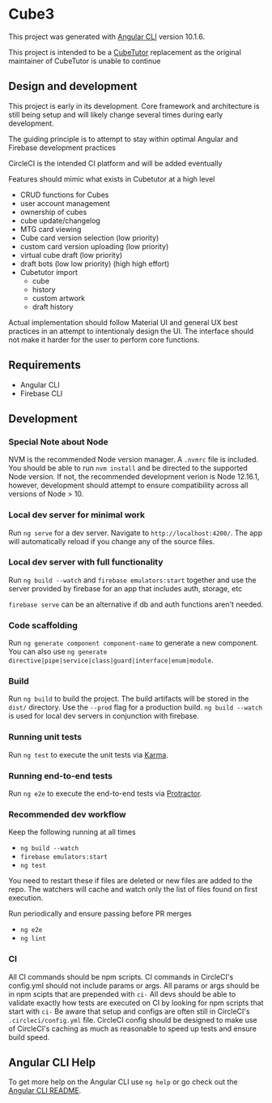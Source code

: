 # Cube3

This project was generated with [Angular CLI](https://github.com/angular/angular-cli) version 10.1.6.

This project is intended to be a [CubeTutor](https://www.cubetutor.com/) replacement as the original maintainer of CubeTutor is unable to continue

## Design and development

This project is early in its development. Core framework and architecture is still being setup and will likely change several times during early development.

The guiding principle is to attempt to stay within optimal Angular and Firebase development practices

CircleCI is the intended CI platform and will be added eventually

Features should mimic what exists in Cubetutor at a high level

* CRUD functions for Cubes
* user account management
* ownership of cubes
* cube update/changelog
* MTG card viewing
* Cube card version selection (low priority)
* custom card version uploading (low priority)
* virtual cube draft (low priority)
* draft bots (low low priority) (high high effort)
* Cubetutor import
  * cube
  * history
  * custom artwork
  * draft history

Actual implementation should follow Material UI and general UX best practices in an attempt to intentionaly design the UI.
The interface should not make it harder for the user to perform core functions.

## Requirements

* Angular CLI
* Firebase CLI

## Development

### Special Note about Node

NVM is the recommended Node version manager. A `.nvmrc` file is included. You should be able to run `nvm install` and be directed to the supported Node version.
If not, the recommended development verion is Node 12.16.1, however, development should attempt to ensure compatibility across all versions of Node > 10.

### Local dev server for minimal work

Run `ng serve` for a dev server. Navigate to `http://localhost:4200/`. The app will automatically reload if you change any of the source files.

### Local dev server with full functionality

Run `ng build --watch` and `firebase emulators:start` together and use the server provided by firebase for an app that includes auth, storage, etc

`firebase serve` can be an alternative if db and auth functions aren't needed.

### Code scaffolding

Run `ng generate component component-name` to generate a new component. You can also use `ng generate directive|pipe|service|class|guard|interface|enum|module`.

### Build

Run `ng build` to build the project. The build artifacts will be stored in the `dist/` directory. Use the `--prod` flag for a production build.
`ng build --watch` is used for local dev servers in conjunction with firebase.

### Running unit tests

Run `ng test` to execute the unit tests via [Karma](https://karma-runner.github.io).

### Running end-to-end tests

Run `ng e2e` to execute the end-to-end tests via [Protractor](http://www.protractortest.org/).

### Recommended dev workflow

Keep the following running at all times

* `ng build --watch`
* `firebase emulators:start`
* `ng test`

You need to restart these if files are deleted or new files are added to the repo. The watchers will cache and watch only the list of files found on first execution.

Run periodically and ensure passing before PR merges

* `ng e2e`
* `ng lint`

### CI

All CI commands should be npm scripts.
CI commands in CircleCI's config.yml should not include params or args.
All params or args should be in npm scipts that are prepended with `ci-`
All devs should be able to validate exactly how tests are executed on CI by looking for npm scripts that start with `ci-`
Be aware that setup and configs are often still in CircleCI's `.circleci/config.yml` file.
CircleCI config should be designed to make use of CircleCI's caching as much as reasonable to speed up tests and ensure build speed.

## Angular CLI Help

To get more help on the Angular CLI use `ng help` or go check out the [Angular CLI README](https://github.com/angular/angular-cli/blob/master/README.md).
